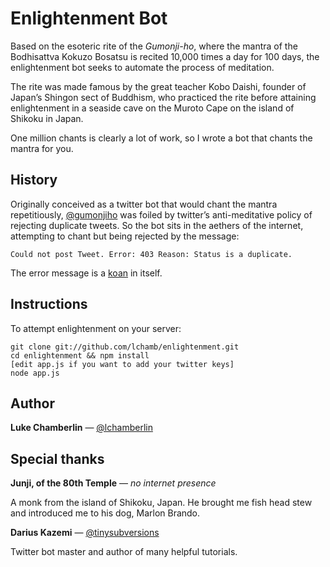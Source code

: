 # Enlightenment Bot

Based on the esoteric rite of the _Gumonji-ho_, where the mantra of the Bodhisattva Kokuzo Bosatsu is recited 10,000 times a day for 100 days, the enlightenment bot seeks to automate the process of meditation.

The rite was made famous by the great teacher Kobo Daishi, founder of Japan’s Shingon sect of Buddhism, who practiced the rite before attaining enlightenment in a seaside cave on the Muroto Cape on the island of Shikoku in Japan.

One million chants is clearly a lot of work, so I wrote a bot that chants the mantra for you.

## History

Originally conceived as a twitter bot that would chant the mantra repetitiously, [@gumonjiho](http://twitter.com/gumonjiho) was foiled by twitter’s anti-meditative policy of rejecting duplicate tweets. So the bot sits in the aethers of the internet, attempting to chant but being rejected by the message:

`Could not post Tweet. Error: 403 Reason: Status is a duplicate.`

The error message is a [koan](http://en.wikipedia.org/wiki/K%C5%8Dan) in itself.

## Instructions

To attempt enlightenment on your server:
```
git clone git://github.com/lchamb/enlightenment.git
cd enlightenment && npm install
[edit app.js if you want to add your twitter keys]
node app.js
```

## Author

**Luke Chamberlin** — [@lchamberlin](http://twitter.com/lchamberlin)

## Special thanks

**Junji, of the 80th Temple** — _no internet presence_

A monk from the island of Shikoku, Japan. He brought me fish head stew and introduced me to his dog, Marlon Brando.

**Darius Kazemi** — [@tinysubversions](http://twitter.com/tinysubversions)

Twitter bot master and author of many helpful tutorials.

